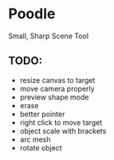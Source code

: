 # Poodle

Small, Sharp Scene Tool

## TODO: 

- resize canvas to target
- move camera properly
- preview shape mode
- erase
- better pointer
- right click to move target
- object scale with brackets
- arc mesh
- rotate object